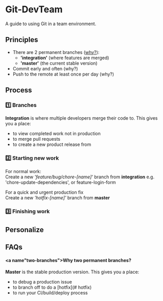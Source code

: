 # Git-DevTeam

A guide to using Git in a team environment.  

## Principles
* There are 2 permanent branches ([why?](#two-branches)): 
  * <b>'integration'</b> (where features are merged)
  * <b>'master'</b> (the current stable version)
* Commit early and often (why?)
* Push to the remote at least once per day (why?)

## Process

### :one: Branches


<b>Integration</b> is where multiple developers merge their code to.
This gives you a place:
* to view completed work not in production 
* to merge pull requests 
* to create a new product release from

### :two: Starting new work 
For normal work: <br/>
Create a new *'feature/bug/chore-[name]'* branch from <b>integration</b>
e.g. 'chore-update-dependencies', or feature-login-form

For a quick and urgent production fix <br/> 
Create a new *'hotfix-[name]'* branch from <b>master</b>

### :three: Finishing work 


## Personalize

## FAQs
#### <a name"two-branches">Why two permanent branches? </a>
<b>Master</b> is the stable production version.
This gives you a place: 
* to debug a production issue
* to branch off to do a [hotfix](# hotfix)
* to run your CI/build/deploy process
